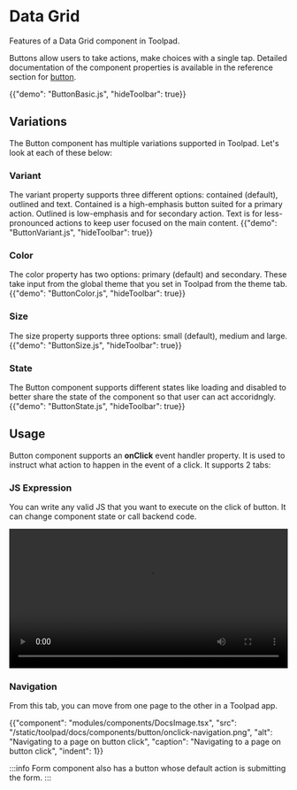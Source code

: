 # Data Grid

<p class="description">Features of a Data Grid component in Toolpad.</p>

Buttons allow users to take actions, make choices with a single tap. Detailed documentation of the component properties is available in the reference section for [button](/toolpad/reference/components/button/#properties).

{{"demo": "ButtonBasic.js", "hideToolbar": true}}

## Variations

The Button component has multiple variations supported in Toolpad. Let's look at each of these below:

### Variant

The variant property supports three different options: contained (default), outlined and text. Contained is a high-emphasis button suited for a primary action. Outlined is low-emphasis and for secondary action. Text is for less-pronounced actions to keep user focused on the main content.
{{"demo": "ButtonVariant.js", "hideToolbar": true}}

### Color

The color property has two options: primary (default) and secondary. These take input from the global theme that you set in Toolpad from the theme tab.
{{"demo": "ButtonColor.js", "hideToolbar": true}}

### Size

The size property supports three options: small (default), medium and large.
{{"demo": "ButtonSize.js", "hideToolbar": true}}

### State

The Button component supports different states like loading and disabled to better share the state of the component so that user can act accoridngly.
{{"demo": "ButtonState.js", "hideToolbar": true}}

## Usage

Button component supports an **onClick** event handler property. It is used to instruct what action to happen in the event of a click. It supports 2 tabs:

### JS Expression

You can write any valid JS that you want to execute on the click of button. It can change component state or call backend code.

<video controls width="100%" height="auto" style="contain" alt="button-onclick-js-expression">
  <source src="/static/toolpad/docs/components/button/button-usage.mp4" type="video/mp4">
  Your browser does not support the video tag.
</video>

### Navigation

From this tab, you can move from one page to the other in a Toolpad app.

{{"component": "modules/components/DocsImage.tsx", "src": "/static/toolpad/docs/components/button/onclick-navigation.png", "alt": "Navigating to a page on button click", "caption": "Navigating to a page on button click", "indent": 1}}

:::info
Form component also has a button whose default action is submitting the form.
:::
